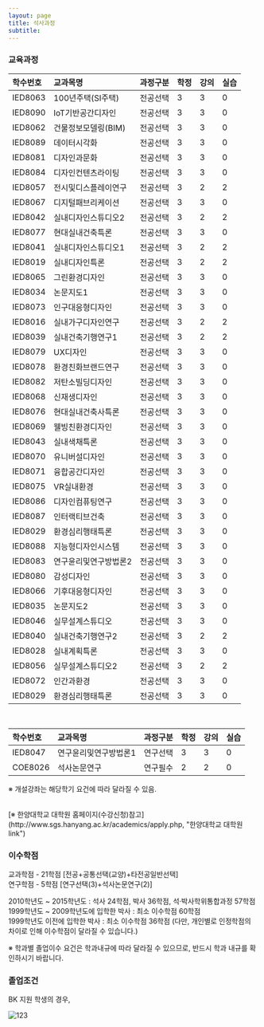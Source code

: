```yaml
---
layout: page
title: 석사과정
subtitle:
---
```


### 교육과정

| 학수번호 | 교과목명 | 과정구분 | 학정 | 강의 | 실습 |
| :------ |:--- | :--- | :------ |:--- | :--- |
| IED8063 | 100년주택(SI주택) | 전공선택 | 3 | 3 | 0 |
| IED8090 | IoT기반공간디자인 | 전공선택 | 3 | 3 | 0 |
| IED8062 | 건물정보모델링(BIM) | 전공선택 | 3 | 3 | 0 |
| IED8089 | 데이터시각화 | 전공선택 | 3 | 3 | 0 |
| IED8081	| 디자인과문화 | 전공선택 | 3 | 3 | 0 |
| IED8084 | 디자인컨텐츠라이팅 | 전공선택 | 3 | 3 | 0 |
| IED8057 | 전시및디스플레이연구 | 전공선택 | 3 | 2 | 2 |
| IED8067 | 디지털패브리케이션 | 전공선택 | 3 | 3 | 0 |
| IED8042 | 실내디자인스튜디오2 | 전공선택 | 3 | 2 | 2 |
| IED8077 | 현대실내건축특론	 | 전공선택 | 3 | 3 | 0 |
| IED8041 | 실내디자인스튜디오1	 | 전공선택 | 3 | 2 | 2 |
| IED8019 | 실내디자인특론 | 전공선택 | 3 | 2 | 2 |
| IED8065 | 그린환경디자인	  | 전공선택 | 3 | 3 | 0 |
| IED8034 | 논문지도1	 | 전공선택 | 3 | 3 | 0 |
| IED8073 | 인구대응형디자인 | 전공선택 | 3 | 3 | 0 |
| IED8016 | 실내가구디자인연구 | 전공선택 | 3 | 2 | 2 |
| IED8039 | 실내건축기행연구1	 | 전공선택 | 3 | 2 | 2 |
| IED8079 | UX디자인 | 전공선택 | 3 | 3 | 0 |
| IED8078 | 환경친화브랜드연구 | 전공선택 | 3 | 3 | 0 |
| IED8082 | 저탄소빌딩디자인 | 전공선택 | 3 | 3 | 0 |
| IED8068 | 신재생디자인	 | 전공선택 | 3 | 3 | 0 |
| IED8076 | 현대실내건축사특론 | 전공선택 | 3 | 3 | 0 |
| IED8069 | 웰빙친환경디자인 | 전공선택 | 3 | 3 | 0 |
| IED8043	| 실내색채특론 | 전공선택 | 3 | 3 | 0 |
| IED8070 | 유니버설디자인 | 전공선택 | 3 | 3 | 0 |
| IED8071 | 융합공간디자인 | 전공선택 | 3 | 3 | 0 |
| IED8075 | VR실내환경 | 전공선택 | 3 | 3 | 0 |
| IED8086 | 디자인컴퓨팅연구 | 전공선택 | 3 | 3 | 0 |
| IED8087 | 인터랙티브건축 | 전공선택 | 3 | 3 | 0 |
| IED8029 | 환경심리행태특론	| 전공선택 | 3 | 3 | 0 |
| IED8088 | 지능형디자인시스템 | 전공선택 | 3 | 3 | 0 |
| IED8083 | 연구윤리및연구방법론2 | 전공선택 | 3 | 3 | 0 |
| IED8080 | 감성디자인	| 전공선택 | 3 | 3 | 0 |
| IED8066 | 기후대응형디자인 | 전공선택 | 3 | 3 | 0 |
| IED8035 | 논문지도2 | 전공선택 | 3 | 3 | 0 |
| IED8046 | 실무설계스튜디오 | 전공선택 | 3 | 3 | 0 |
| IED8040 | 실내건축기행연구2 | 전공선택 | 3 | 2 | 2 |
| IED8028 | 실내계획특론 | 전공선택 | 3 | 3 | 0 |
| IED8056 | 실무설계스튜디오2 | 전공선택 | 3 | 2 | 2|
| IED8072 | 인간과환경 | 전공선택 | 3 | 3 | 0 |
| IED8029 | 환경심리행태특론 | 전공선택 | 3 | 3 | 0 |

<br>

| 학수번호 | 교과목명 | 과정구분 | 학정 | 강의 | 실습 |
| :------ |:--- | :--- | :------ |:--- | :--- |
| IED8047 | 연구윤리및연구방법론1 | 연구선택 | 3 | 3 | 0 |
| COE8026 | 석사논문연구 | 연구필수 | 2 | 2 | 0 |

※ 개설강좌는 해당학기 요건에 따라 달라질 수 있음.

<br>
[※ 한양대학교 대학원 홈페이지(수강신청)참고](http://www.sgs.hanyang.ac.kr/academics/apply.php, "한양대학교 대학원 link")

<br>

### 이수학점
교과학점 - 21학점 [전공+공통선택(교양)+타전공일반선택]<br>
연구학점 - 5학점 [연구선택(3)+석사논문연구(2)]<br>

2010학년도 ~ 2015학년도 : 석사 24학점, 박사 36학점, 석·박사학위통합과정 57학점<br>
1999학년도 ~ 2009학년도에 입학한 박사 : 최소 이수학점 60학점<br>
1999학년도 이전에 입학한 박사 : 최소 이수학점 36학점 (다만, 개인별로 인정학점의 차이로 인해 이수학점이 달라질 수 있습니다.)<br>

※ 학과별 졸업이수 요건은 학과내규에 따라 달라질 수 있으므로, 반드시 학과 내규를 확인하시기 바랍니다.<br>

### 졸업조건
BK 지원 학생의 경우,<br>

![123](https://user-images.githubusercontent.com/81661353/113099738-6af07e80-9235-11eb-8925-de9da8943157.png)

